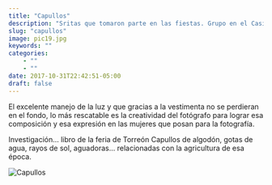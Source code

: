 ```yaml
---
title: "Capullos"
description: "Sritas que tomaron parte en las fiestas. Grupo en el Casino Feria del algodón . Torreón coahuila"
slug: "capullos"
image: pic19.jpg
keywords: ""
categories: 
    - ""
    - ""
date: 2017-10-31T22:42:51-05:00
draft: false
---
```


El excelente manejo de la luz y que gracias a la vestimenta no se perdieran en el fondo, lo más rescatable es la creatividad del fotógrafo para lograr esa composición y esa expresión en las mujeres que posan para la fotografía.


Investigación... libro de la feria de Torreón
Capullos de algodón, gotas de agua, rayos de sol, aguadoras... relacionadas con la agricultura de esa época.

![Capullos](https://claudiaguerreros.github.io/juliososa/img/pic19.jpg)
